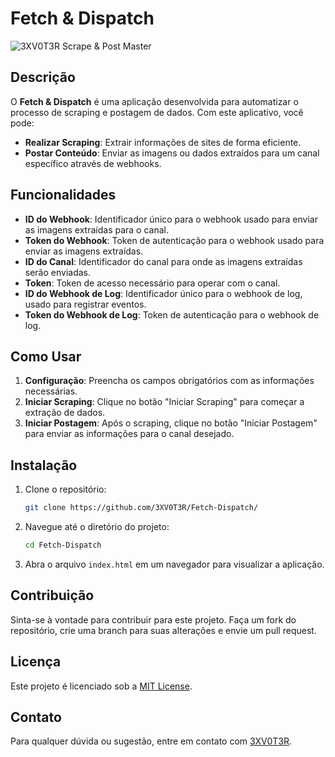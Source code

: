 # Fetch & Dispatch

![3XV0T3R Scrape & Post Master](https://media.discordapp.net/attachments/1266269802532438027/1269216362497052682/image.png?ex=66af4159&is=66adefd9&hm=892ec3b051de63a1c896294abd36725c8c015ae39d6ed8e79ac9a0299d7a85d6&=&format=webp&quality=lossless&width=627&height=472)

## Descrição

O **Fetch & Dispatch** é uma aplicação desenvolvida para automatizar o processo de scraping e postagem de dados. Com este aplicativo, você pode:

- **Realizar Scraping**: Extrair informações de sites de forma eficiente.
- **Postar Conteúdo**: Enviar as imagens ou dados extraídos para um canal específico através de webhooks.

## Funcionalidades

- **ID do Webhook**: Identificador único para o webhook usado para enviar as imagens extraídas para o canal.
- **Token do Webhook**: Token de autenticação para o webhook usado para enviar as imagens extraídas.
- **ID do Canal**: Identificador do canal para onde as imagens extraídas serão enviadas.
- **Token**: Token de acesso necessário para operar com o canal.
- **ID do Webhook de Log**: Identificador único para o webhook de log, usado para registrar eventos.
- **Token do Webhook de Log**: Token de autenticação para o webhook de log.

## Como Usar

1. **Configuração**: Preencha os campos obrigatórios com as informações necessárias.
2. **Iniciar Scraping**: Clique no botão "Iniciar Scraping" para começar a extração de dados.
3. **Iniciar Postagem**: Após o scraping, clique no botão "Iniciar Postagem" para enviar as informações para o canal desejado.

## Instalação

1. Clone o repositório:
    ```bash
    git clone https://github.com/3XV0T3R/Fetch-Dispatch/
    ```
2. Navegue até o diretório do projeto:
    ```bash
    cd Fetch-Dispatch
    ```
3. Abra o arquivo `index.html` em um navegador para visualizar a aplicação.

## Contribuição

Sinta-se à vontade para contribuir para este projeto. Faça um fork do repositório, crie uma branch para suas alterações e envie um pull request.

## Licença

Este projeto é licenciado sob a [MIT License](LICENSE).

## Contato

Para qualquer dúvida ou sugestão, entre em contato com [3XV0T3R](https://discord.gg/9MBRne88mY).

